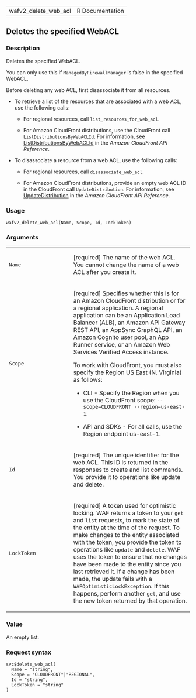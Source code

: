 <table style="width: 100%;">
<tbody>
<tr class="odd">
<td>wafv2_delete_web_acl</td>
<td style="text-align: right;">R Documentation</td>
</tr>
</tbody>
</table>

## Deletes the specified WebACL

### Description

Deletes the specified WebACL.

You can only use this if `ManagedByFirewallManager` is false in the
specified WebACL.

Before deleting any web ACL, first disassociate it from all resources.

-   To retrieve a list of the resources that are associated with a web
    ACL, use the following calls:

    -   For regional resources, call `list_resources_for_web_acl`.

    -   For Amazon CloudFront distributions, use the CloudFront call
        `ListDistributionsByWebACLId`. For information, see
        [ListDistributionsByWebACLId](https://docs.aws.amazon.com/cloudfront/latest/APIReference/API_ListDistributionsByWebACLId.html)
        in the *Amazon CloudFront API Reference*.

-   To disassociate a resource from a web ACL, use the following calls:

    -   For regional resources, call `disassociate_web_acl`.

    -   For Amazon CloudFront distributions, provide an empty web ACL ID
        in the CloudFront call `UpdateDistribution`. For information,
        see
        [UpdateDistribution](https://docs.aws.amazon.com/cloudfront/latest/APIReference/API_UpdateDistribution.html)
        in the *Amazon CloudFront API Reference*.

### Usage

    wafv2_delete_web_acl(Name, Scope, Id, LockToken)

### Arguments

<table>
<colgroup>
<col style="width: 35%" />
<col style="width: 65%" />
</colgroup>
<tbody>
<tr class="odd">
<td><code id="wafv2_delete_web_acl_:_Name">Name</code></td>
<td><p>[required] The name of the web ACL. You cannot change the name of
a web ACL after you create it.</p></td>
</tr>
<tr class="even">
<td><code id="wafv2_delete_web_acl_:_Scope">Scope</code></td>
<td><p>[required] Specifies whether this is for an Amazon CloudFront
distribution or for a regional application. A regional application can
be an Application Load Balancer (ALB), an Amazon API Gateway REST API,
an AppSync GraphQL API, an Amazon Cognito user pool, an App Runner
service, or an Amazon Web Services Verified Access instance.</p>
<p>To work with CloudFront, you must also specify the Region US East (N.
Virginia) as follows:</p>
<ul>
<li><p>CLI - Specify the Region when you use the CloudFront scope:
<code>--scope=CLOUDFRONT --region=us-east-1</code>.</p></li>
<li><p>API and SDKs - For all calls, use the Region endpoint
us-east-1.</p></li>
</ul></td>
</tr>
<tr class="odd">
<td><code id="wafv2_delete_web_acl_:_Id">Id</code></td>
<td><p>[required] The unique identifier for the web ACL. This ID is
returned in the responses to create and list commands. You provide it to
operations like update and delete.</p></td>
</tr>
<tr class="even">
<td><code id="wafv2_delete_web_acl_:_LockToken">LockToken</code></td>
<td><p>[required] A token used for optimistic locking. WAF returns a
token to your <code>get</code> and <code>list</code> requests, to mark
the state of the entity at the time of the request. To make changes to
the entity associated with the token, you provide the token to
operations like <code>update</code> and <code>delete</code>. WAF uses
the token to ensure that no changes have been made to the entity since
you last retrieved it. If a change has been made, the update fails with
a <code>WAFOptimisticLockException</code>. If this happens, perform
another <code>get</code>, and use the new token returned by that
operation.</p></td>
</tr>
</tbody>
</table>

### Value

An empty list.

### Request syntax

    svc$delete_web_acl(
      Name = "string",
      Scope = "CLOUDFRONT"|"REGIONAL",
      Id = "string",
      LockToken = "string"
    )
